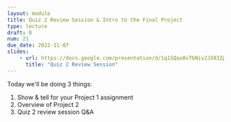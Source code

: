 ```yaml
---
layout: module
title: Quiz 2 Review Session & Intro to the Final Project
type: lecture
draft: 0
num: 21
due_date: 2022-11-07
slides:
    - url: https://docs.google.com/presentation/d/1q1SQav0vTbNiv2JX83ZppEcHQLonXrVumFVnmYPvFu8/edit?usp=sharing
      title: "Quiz 2 Review Session"
---
```


Today we'll be doing 3 things:
1. Show & tell for your Project 1 assignment
2. Overview of Project 2
3. Quiz 2 review session Q&A